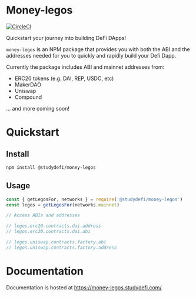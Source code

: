 # Money-legos
[![CircleCI](https://circleci.com/gh/studydefi/money-legos.svg?style=svg)](https://circleci.com/gh/studydefi/money-legos)

Quickstart your journey into building DeFi DApps!

`money-legos` is an NPM package that provides you with both the ABI and the addresses needed for you to quickly and rapidly build your Defi Dapp.

Currently the package includes ABI and mainnet addresses from:
- ERC20 tokens (e.g. DAI, REP, USDC, etc)
- MakerDAO
- Uniswap
- Compound

... and more coming soon!

# Quickstart

## Install
```bash
npm install @studydefi/money-legos
```

## Usage
```javascript
const { getLegosFor, networks } = require('@studydefi/money-legos')
const legos = getLegosFor(networks.mainnet)

// Access ABIs and addresses

// legos.erc20.contracts.dai.address
// legos.erc20.contracts.dai.abi

// legos.uniswap.contracts.factory.abi
// legos.uniswap.contracts.factory.address
```

# Documentation
Documentation is hosted at https://money-legos.studydefi.com/